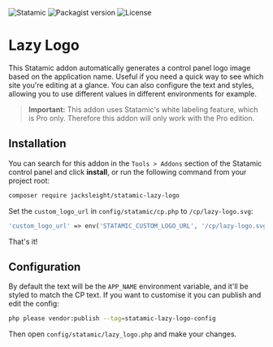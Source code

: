 <!-- statamic:hide -->

![Statamic](https://flat.badgen.net/badge/Statamic/3.1+/FF269E)
![Packagist version](https://flat.badgen.net/packagist/v/jacksleight/statamic-lazy-logo)
![License](https://flat.badgen.net/github/license/jacksleight/statamic-lazy-logo)

# Lazy Logo 

<!-- /statamic:hide -->

This Statamic addon automatically generates a control panel logo image based on the application name. Useful if you need a quick way to see which site you're editing at a glance. You can also configure the text and styles, allowing you to use different values in different environments for example.

> **Important:** This addon uses Statamic's white labeling feature, which is Pro only. Therefore this addon will only work with the Pro edition.

## Installation

You can search for this addon in the `Tools > Addons` section of the Statamic control panel and click **install**, or run the following command from your project root:

```bash
composer require jacksleight/statamic-lazy-logo
```

Set the `custom_logo_url` in `config/statamic/cp.php` to `/cp/lazy-logo.svg`:

```php
'custom_logo_url' => env('STATAMIC_CUSTOM_LOGO_URL', '/cp/lazy-logo.svg'),
```

That's it!

## Configuration

By default the text will be the `APP_NAME` environment variable, and it'll be styled to match the CP text. If you want to customise it you can publish and edit the config:

```bash
php please vendor:publish --tag=statamic-lazy-logo-config
```

Then open `config/statamic/lazy_logo.php` and make your changes.
